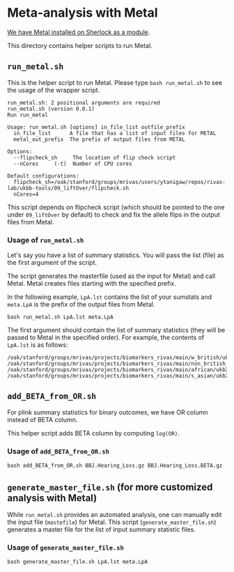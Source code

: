 # Meta-analysis with Metal

[We have Metal installed on Sherlock as a module](https://github.com/rivas-lab/sherlock-modules/tree/master/metal).

This directory contains helper scripts to run Metal.

## `run_metal.sh`

This is the helper script to run Metal. Please type `bash run_metal.sh` to see the usage of the wrapper script.

```{bash}
run_metal.sh: 2 positional arguments are required
run_metal.sh (version 0.0.1)
Run run_metal

Usage: run_metal.sh [options] in_file_list outfile_prefix
  in_file_list      A file that has a list of input files for METAL
  metal_out_prefix  The prefix of output files from METAL

Options:
  --flipcheck_sh     The location of flip check script
  --nCores     (-t)  Number of CPU cores

Default configurations:
  flipcheck_sh=/oak/stanford/groups/mrivas/users/ytanigaw/repos/rivas-lab/ukbb-tools/09_liftOver/flipcheck.sh
  nCores=4
```

This script depends on flipcheck script (which should be pointed to the one under `09_liftOver` by default) to check and fix the allele flips in the output files from Metal.

### Usage of `run_metal.sh`

Let's say you have a list of summary statistics. You will pass the list (file) as the first argument of the script.

The script generates the masterfile (used as the input for Metal) and call Metal. Metal creates files starting with the specified prefix.

In the following example, `LpA.lst` contains the list of your sumstats and `meta.LpA` is the prefix of the output files from Metal.

```{bash}
bash run_metal.sh LpA.lst meta.LpA
```

The first argument should contain the list of summary statistics (they will be passed to Metal in the specified order). For example, the contents of `LpA.lst` is as follows:

```
/oak/stanford/groups/mrivas/projects/biomarkers_rivas/main/w_british/ukb24983_v2_hg19.Lipoprotein_A.genotyped.glm.linear.gz
/oak/stanford/groups/mrivas/projects/biomarkers_rivas/main/non_british_white/ukb24983_v2_hg19.Lipoprotein_A.genotyped.glm.linear.gz
/oak/stanford/groups/mrivas/projects/biomarkers_rivas/main/african/ukb24983_v2_hg19.Lipoprotein_A.genotyped.glm.linear.gz
/oak/stanford/groups/mrivas/projects/biomarkers_rivas/main/s_asian/ukb24983_v2_hg19.Lipoprotein_A.genotyped.glm.linear.gz
```

## `add_BETA_from_OR.sh`

For plink summary statistics for binary outcomes, we have OR column instead of BETA column.

This helper script adds BETA column by computing `log(OR)`.

### Usage of `add_BETA_from_OR.sh`

```{bash}
bash add_BETA_from_OR.sh BBJ.Hearing_Loss.gz BBJ.Hearing_Loss.BETA.gz
```

## `generate_master_file.sh` (for more customized analysis with Metal)

While `run_metal.sh` provides an automated analysis, one can manually edit the input file (`mastefile`) for Metal.
This script (`generate_master_file.sh`) generates a master file for the list of input summary statistic files.

### Usage of `generate_master_file.sh`

```{bash}
bash generate_master_file.sh LpA.lst meta.LpA
```
